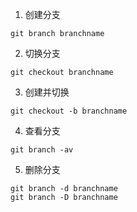 1. 创建分支
```
git branch branchname
```

2. 切换分支
```
git checkout branchname
```

3. 创建并切换
```
git checkout -b branchname
```

4. 查看分支
```
git branch -av
```

5. 删除分支
```
git branch -d branchname
git branch -D branchname
```
